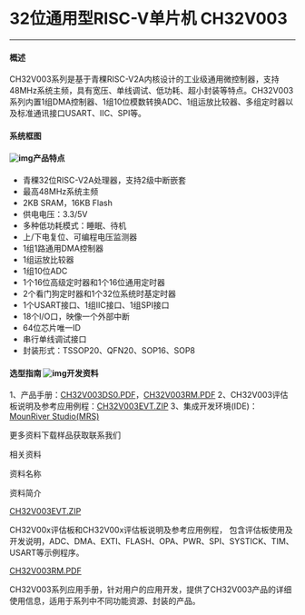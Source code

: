 # 32位通用型RISC-V单片机 CH32V003

------

#### 概述

CH32V003系列是基于青稞RISC-V2A内核设计的工业级通用微控制器，支持48MHz系统主频，具有宽压、单线调试、低功耗、超小封装等特点。CH32V003系列内置1组DMA控制器、1组10位模数转换ADC、1组运放比较器、多组定时器以及标准通讯接口USART、IIC、SPI等。

#### 系统框图

####  ![img](https://img.wch.cn/20220921/5d7592ac-9a13-4662-910c-f9388da9ee6e.jpg)产品特点

- 青稞32位RISC-V2A处理器，支持2级中断嵌套
- 最高48MHz系统主频
- 2KB SRAM，16KB Flash
- 供电电压：3.3/5V
- 多种低功耗模式：睡眠、待机
- 上/下电复位、可编程电压监测器
- 1组1路通用DMA控制器
- 1组运放比较器
- 1组10位ADC
- 1个16位高级定时器和1个16位通用定时器
- 2个看门狗定时器和1个32位系统时基定时器
- 1个USART接口、1组IIC接口、1组SPI接口
- 18个I/O口，映像一个外部中断
- 64位芯片唯一ID
- 串行单线调试接口
- 封装形式：TSSOP20、QFN20、SOP16、SOP8

#### 选型指南 ![img](https://img.wch.cn/20230324/db4a6a82-3cdf-4674-b704-1db7f345abeb.png)开发资料 

1、产品手册：[CH32V003DS0.PDF](https://www.wch.cn/downloads/CH32V003DS0_PDF.html)，[CH32V003RM.PDF](https://www.wch.cn/downloads/CH32V003RM_PDF.html)
2、CH32V003评估板说明及参考应用例程：[CH32V003EVT.ZIP](https://www.wch.cn/downloads/CH32V003EVT_ZIP.html)
3、集成开发环境(IDE)：[MounRiver Studio(MRS)](http://www.mounriver.com/)

更多资料下载样品获取联系我们

相关资料

资料名称

资料简介

[CH32V003EVT.ZIP](https://www.wch.cn/downloads/CH32V003EVT_ZIP.html)

CH32V00x评估板和CH32V00x评估板说明及参考应用例程， 包含评估板使用及开发说明，ADC、DMA、EXTI、FLASH、OPA、PWR、SPI、SYSTICK、TIM、USART等示例程序。

[CH32V003RM.PDF](https://www.wch.cn/downloads/CH32V003RM_PDF.html)

CH32V003系列应用手册，针对用户的应用开发，提供了CH32V003产品的详细使用信息，适用于系列中不同功能资源、封装的产品。